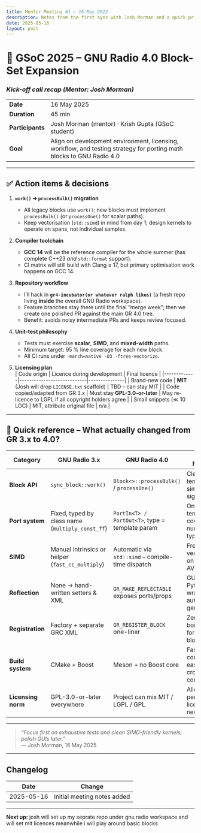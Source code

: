 ```yaml
---
title: Mentor Meeting #1 – 16 May 2025
description: Notes from the first sync with Josh Morman and a quick primer on GNU Radio 3.x → 4.0 changes
date: 2025-05-16
layout: post
---
```


# 🚀 GSoC 2025 – GNU Radio 4.0 Block-Set Expansion  
### _Kick-off call recap (Mentor: **Josh Morman**)_  

|   |  |
|---|---|
| **Date** | 16 May 2025 |
| **Duration** | 45 min |
| **Participants** | Josh Morman (mentor) · Krish Gupta (GSoC student) |
| **Goal** | Align on development environment, licensing, workflow, and testing strategy for porting math blocks to GNU Radio 4.0 |

---

## ✅ Action items & decisions

1. **`work()` ➜ `processBulk()` migration**  
   * All legacy blocks use `work()`; new blocks must implement `processBulk()` (or `processOne()` for scalar paths).  
   * Keep vectorisation (`std::simd`) in mind from day 1; design kernels to operate on spans, not individual samples.

2. **Compiler toolchain**  
   * **GCC 14** will be the reference compiler for the whole summer (has complete C++23 _and_ `std::format` support).  
   * CI matrix will still build with Clang ≥ 17, but primary optimisation work happens on GCC 14.

3. **Repository workflow**  
   * I’ll hack in **`gr4-incubator(or whatever ralph likes)`** (a fresh repo living **inside** the overall GNU Radio workspace).  
   * Feature branches stay there until the final “merge week”; then we create one polished PR against the main GR 4.0 tree.  
   * Benefit: avoids noisy intermediate PRs and keeps review focused.

4. **Unit-test philosophy**  
   * Tests must exercise **scalar**, **SIMD**, and **mixed-width** paths.  
   * Minimum target: 95 % line coverage for each new block.  
   * All CI runs under `-march=native -O3 -ftree-vectorize`.

5. **Licensing plan**  
   | Code origin | Licence during development | Final licence |
   |-------------|----------------------------|---------------|
   | Brand-new code | **MIT** (Josh will drop `LICENSE.txt` scaffold) | TBD – can stay MIT |
   | Code copied/adapted from GR 3.x | Must stay **GPL-3.0-or-later** | May re-licence to LGPL if all copyright holders agree |
   | Small snippets (≪ 10 LOC) | MIT, attribute original file | n/a |

---

## 🔄  Quick reference – What actually changed from GR 3.x to 4.0?

| Category | GNU Radio 3.x | GNU Radio 4.0 | Why it helps us |
|----------|---------------|---------------|-----------------|
| **Block API** | `sync_block::work()` | `Block<>::processBulk()` / `processOne()` | Cleaner templates, simpler signatures |
| **Port system** | Fixed, typed by class name (`multiply_const_ff`) | `PortIn<T> / PortOut<T>`, type = template param | One template covers all numeric types |
| **SIMD** | Manual intrinsics or helper (`fast_cc_multiply`) | Automatic via `std::simd` – compile-time dispatch | Free vectorisation on AVX/NEON |
| **Reflection** | None → hand-written setters & XML | `GR_MAKE_REFLECTABLE` exposes ports/props | GUI & Python wrappers auto-generate |
| **Registration** | Factory + separate GRC XML | `GR_REGISTER_BLOCK` one-liner | Zero boilerplate for new blocks |
| **Build system** | CMake + Boost | Meson + no Boost core | Faster compilation, easier cross-compile |
| **Licensing norm** | GPL-3.0-or-later everywhere | Project can mix MIT / LGPL / GPL | Allows permissive licensing for new code |

---

> _“Focus first on exhaustive tests and clean SIMD-friendly kernels; polish GUIs later.”_  
> — Josh Morman, 16 May 2025

---

## Changelog

| Date | Change |
|------|--------|
| 2025-05-16 | Initial meeting notes added |

---

**Next up:** josh will set up my seprate repo under gnu radio workspace and will set mit licences meanwhile i will play around basic blocks
